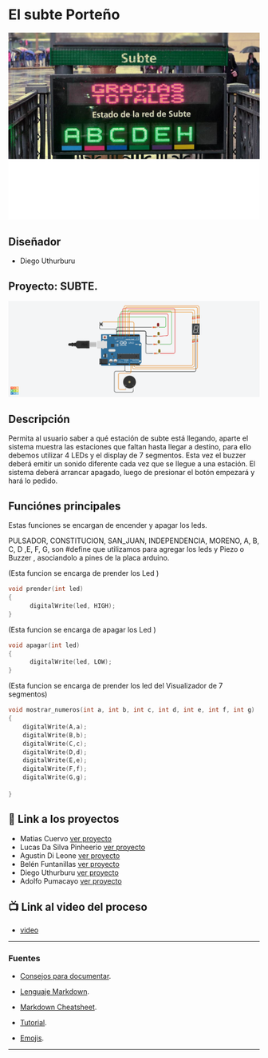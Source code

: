 # El subte Porteño 
![Tinkercad](Dojo2/Img/portada_subte.jpg)


## Diseñador
- Diego Uthurburu


## Proyecto: SUBTE.
![Tinkercad](Dojo2/Img/Super_Trug.png)


## Descripción
Permita al usuario saber a qué estación de subte está
llegando, aparte el sistema muestra las estaciones que faltan hasta llegar a destino,
para ello debemos utilizar 4 LEDs y el display de 7 segmentos. Esta vez el buzzer
deberá emitir un sonido diferente cada vez que se llegue a una estación.
El sistema deberá arrancar apagado, luego de presionar el botón empezará y hará lo
pedido.


## Funciónes principales
Estas funciones se encargan de encender y apagar los leds.

 PULSADOR, CONSTITUCION, SAN_JUAN, INDEPENDENCIA, MORENO, A, B, C, D ,E, F, G,
 son #define que utilizamos para agregar los leds y Piezo o Buzzer , asociandolo a pines de la placa arduino.

(Esta funcion se encarga de prender los Led )

~~~ C++ (lenguaje en el que esta escrito)
void prender(int led)
{
	  digitalWrite(led, HIGH);
}
~~~
(Esta funcion se encarga de apagar los Led )

~~~ C++ (lenguaje en el que esta escrito)
void apagar(int led)
{
	  digitalWrite(led, LOW);
}
~~~

  (Esta funcion se encarga de prender los led del Visualizador de 7 segmentos)
~~~ C++ (lenguaje en el que esta escrito)
void mostrar_numeros(int a, int b, int c, int d, int e, int f, int g)
{
    digitalWrite(A,a);
    digitalWrite(B,b);
    digitalWrite(C,c);
    digitalWrite(D,d);
    digitalWrite(E,e);
    digitalWrite(F,f);
    digitalWrite(G,g);

}
~~~

## :robot: Link a los proyectos

- Matias Cuervo [ver proyecto](https://www.tinkercad.com/things/bAElv6KhMQH-super-jaiks-bojo/editel?sharecode=_bEp5xSMT9GE03Re8AFTyAgs6JiUbeiaR-w2N7AYkaI)
- Lucas Da Silva Pinheerio [ver proyecto](https://www.tinkercad.com/things/hFFKjrnNKA3-powerful-densor-habbi/editel?sharecode=hSLlfDFcg9naeE9PNOc5Mizxp4aGDO9vrusrS3fZ20o)
- Agustin Di Leone [ver proyecto](https://www.tinkercad.com/things/fROji6YbE7s-super-trug/editel?sharecode=7sJjtdV6HB2lzgoVJFzteLHUV6UUO2PUq_lvnrYaJLY)
- Belén Funtanillas [ver proyecto](https://www.tinkercad.com/things/cbClac6TBhj-funtanillas-belen-dojo-2/editel?sharecode=mC3mi5-8cOSdtYWYRv6VCc67MJv2ODE3r7J-gGHUJvc)
- Diego Uthurburu [ver proyecto](https://www.tinkercad.com/things/hX1LppnI35c-dojo-numero-dos/editel?sharecode=I-6krSOhWYcZn9OcA2VhyUUXisVNMirJE0aSpEEiqvc)
- Adolfo Pumacayo [ver proyecto](https://www.tinkercad.com/things/iMaFKBlFCc5-stunning-densor/editel?sharecode=kxRxVRCvJHJQY_ZVGjSsjcSrPH5rgW8zqhATnLypyxo)
## :tv: Link al video del proceso
- [video](https://www.youtube.com/watch?v=VyGjE8kx-O0)

---
### Fuentes
- [Consejos para documentar](https://www.sohamkamani.com/how-to-write-good-documentation/#architecture-documentation).

- [Lenguaje Markdown](https://markdown.es/sintaxis-markdown/#linkauto).

- [Markdown Cheatsheet](https://github.com/adam-p/markdown-here/wiki/Markdown-Cheatsheet).

- [Tutorial](https://www.youtube.com/watch?v=oxaH9CFpeEE).

- [Emojis](https://gist.github.com/rxaviers/7360908).

---
